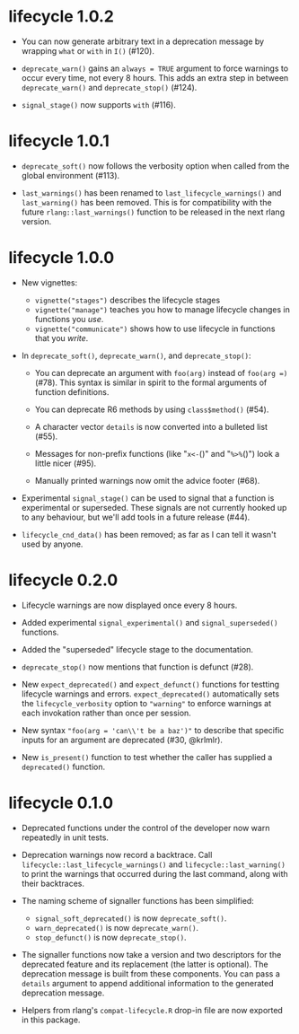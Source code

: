 # lifecycle 1.0.2

* You can now generate arbitrary text in a deprecation message by
  wrapping `what` or `with` in `I()` (#120).

* `deprecate_warn()` gains an `always = TRUE` argument to force
  warnings to occur every time, not every 8 hours. This adds an extra
  step in between `deprecate_warn()` and `deprecate_stop()` (#124).

* `signal_stage()` now supports `with` (#116).


# lifecycle 1.0.1

* `deprecate_soft()` now follows the verbosity option when called from
  the global environment (#113).

* `last_warnings()` has been renamed to `last_lifecycle_warnings()`
  and `last_warning()` has been removed. This is for compatibility
  with the future `rlang::last_warnings()` function to be released in
  the next rlang version.


# lifecycle 1.0.0

* New vignettes:
  * `vignette("stages")` describes the lifecycle stages
  * `vignette("manage")` teaches you how to manage lifecycle changes in
     functions you _use_.
  * `vignette("communicate")` shows how to use lifecycle in functions that
     you _write_.

* In `deprecate_soft()`, `deprecate_warn()`, and `deprecate_stop()`:

  * You can deprecate an argument with `foo(arg)` instead of `foo(arg =)` (#78).
    This syntax is similar in spirit to the formal arguments  of function
    definitions.

  * You can deprecate R6 methods by using `class$method()` (#54).

  * A character vector `details` is now converted into a bulleted list (#55).

  * Messages for non-prefix functions (like "`x<-`()" and "`%>%`()")
    look a little nicer (#95).

  * Manually printed warnings now omit the advice footer (#68).

* Experimental `signal_stage()` can be used to signal that a function is
  experimental or superseded. These signals are not currently hooked up to any
  behaviour, but we'll add tools in a future release (#44).

* `lifecycle_cnd_data()` has been removed; as far as I can tell it wasn't
  used by anyone.


# lifecycle 0.2.0

* Lifecycle warnings are now displayed once every 8 hours.

* Added experimental `signal_experimental()` and `signal_superseded()`
  functions.

* Added the "superseded" lifecycle stage to the documentation.

* `deprecate_stop()` now mentions that function is defunct (#28).

* New `expect_deprecated()` and `expect_defunct()` functions for
  testting lifecycle warnings and errors. `expect_deprecated()`
  automatically sets the `lifecycle_verbosity` option to `"warning"`
  to enforce warnings at each invokation rather than once per session.

* New syntax `"foo(arg = 'can\\'t be a baz')"` to describe that specific inputs
  for an argument are deprecated (#30, @krlmlr).

* New `is_present()` function to test whether the caller has supplied a
  `deprecated()` function.


# lifecycle 0.1.0

* Deprecated functions under the control of the developer now warn
  repeatedly in unit tests.

* Deprecation warnings now record a backtrace. Call
  `lifecycle::last_lifecycle_warnings()` and `lifecycle::last_warning()` to
  print the warnings that occurred during the last command, along with
  their backtraces.

* The naming scheme of signaller functions has been simplified:

  - `signal_soft_deprecated()` is now `deprecate_soft()`.
  - `warn_deprecated()` is now `deprecate_warn()`.
  - `stop_defunct()` is now `deprecate_stop()`.

* The signaller functions now take a version and two descriptors for
  the deprecated feature and its replacement (the latter is
  optional). The deprecation message is built from these
  components. You can pass a `details` argument to append additional
  information to the generated deprecation message.

* Helpers from rlang's `compat-lifecycle.R` drop-in file are now
  exported in this package.
